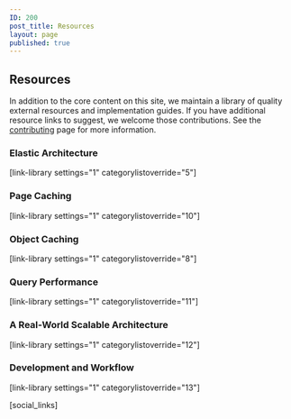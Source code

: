 ```yaml
---
ID: 200
post_title: Resources
layout: page
published: true
---
```


## Resources

In addition to the core content on this site, we maintain a library of quality external resources and implementation guides. If you have additional resource links to suggest, we welcome those contributions. See the [contributing](/contributing/) page for more information.

### Elastic Architecture
[link-library settings="1" categorylistoverride="5"] 

### Page Caching
[link-library settings="1" categorylistoverride="10"] 

### Object Caching
[link-library settings="1" categorylistoverride="8"] 

### Query Performance
[link-library settings="1" categorylistoverride="11"] 

### A Real-World Scalable Architecture
[link-library settings="1" categorylistoverride="12"] 

### Development and Workflow
[link-library settings="1" categorylistoverride="13"]  

<!---
Do not edit below this line. Automatically pulls in resources.
-->

[social_links]
